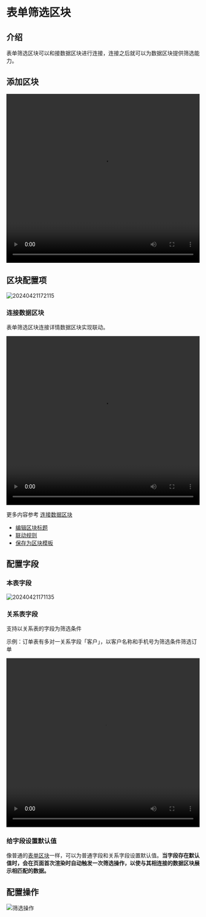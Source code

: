 # 表单筛选区块

## 介绍

表单筛选区块可以和接数据区块进行连接，连接之后就可以为数据区块提供筛选能力。

## 添加区块

  <video width="100%" height="440" controls>
      <source src="https://static-docs.nocobase.com/20240426172722.mp4" type="video/mp4">
    </video>

## 区块配置项

![20240421172115](https://static-docs.nocobase.com/20240421172115.png)

### 连接数据区块

表单筛选区块连接详情数据区块实现联动。

  <video width="100%" height="440" controls>
      <source src="https://static-docs.nocobase.com/20240421170947.mp4" type="video/mp4">
    </video>

更多内容参考 [连接数据区块](/handbook/ui/blocks/block-settings/connect-block)

- [编辑区块标题](/handbook/ui/blocks/block-settings/block-title)
- [联动规则](/handbook/ui/blocks/block-settings/linkage-rule)
- [保存为区块模板](/handbook/ui/blocks/block-settings/block-template)

## 配置字段

### 本表字段

![20240421171135](https://static-docs.nocobase.com/20240421171135.png)

### 关系表字段

支持以关系表的字段为筛选条件

示例：订单表有多对一关系字段「客户」，以客户名称和手机号为筛选条件筛选订单

<video width="100%" height="440" controls>
<source src="https://static-docs.nocobase.com/20240421171437.mp4" type="video/mp4">
</video>

### 给字段设置默认值

像普通的[表单区块](/handbook/ui/blocks/data-blocks/form)一样，可以为普通字段和关系字段设置默认值。**当字段存在默认值时，会在页面首次渲染时自动触发一次筛选操作，以使与其相连接的数据区块展示相匹配的数据。**

## 配置操作

![筛选操作](https://static-docs.nocobase.com/20240421171839.png)

